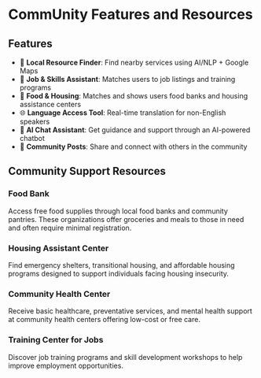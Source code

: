 # CommUnity Features and Resources

## Features

- 🧭 **Local Resource Finder**: Find nearby services using AI/NLP + Google Maps  
- 💼 **Job & Skills Assistant**: Matches users to job listings and training programs  
- 🍖 **Food & Housing**: Matches and shows users food banks and housing assistance centers  
- 🌐 **Language Access Tool**: Real-time translation for non-English speakers  
- 💬 **AI Chat Assistant**: Get guidance and support through an AI-powered chatbot  
- 👥 **Community Posts**: Share and connect with others in the community  

## Community Support Resources

### Food Bank  
Access free food supplies through local food banks and community pantries. These organizations offer groceries and meals to those in need and often require minimal registration.

### Housing Assistant Center  
Find emergency shelters, transitional housing, and affordable housing programs designed to support individuals facing housing insecurity.

### Community Health Center  
Receive basic healthcare, preventative services, and mental health support at community health centers offering low-cost or free care.

### Training Center for Jobs  
Discover job training programs and skill development workshops to help improve employment opportunities. 